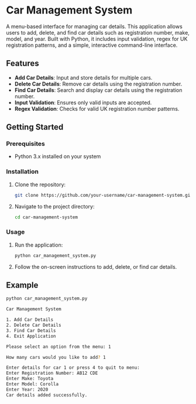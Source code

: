 # Car Management System

A menu-based interface for managing car details. This application allows users to add, delete, and find car details such as registration number, make, model, and year. Built with Python, it includes input validation, regex for UK registration patterns, and a simple, interactive command-line interface.

## Features

- **Add Car Details**: Input and store details for multiple cars.
- **Delete Car Details**: Remove car details using the registration number.
- **Find Car Details**: Search and display car details using the registration number.
- **Input Validation**: Ensures only valid inputs are accepted.
- **Regex Validation**: Checks for valid UK registration number patterns.

## Getting Started

### Prerequisites

- Python 3.x installed on your system

### Installation

1. Clone the repository:
    ```sh
    git clone https://github.com/your-username/car-management-system.git
    ```
2. Navigate to the project directory:
    ```sh
    cd car-management-system
    ```

### Usage

1. Run the application:
    ```sh
    python car_management_system.py
    ```
2. Follow the on-screen instructions to add, delete, or find car details.

## Example

```sh
python car_management_system.py

Car Management System

1. Add Car Details
2. Delete Car Details
3. Find Car Details
4. Exit Application

Please select an option from the menu: 1

How many cars would you like to add? 1

Enter details for car 1 or press 4 to quit to menu:
Enter Registration Number: AB12 CDE
Enter Make: Toyota
Enter Model: Corolla
Enter Year: 2020
Car details added successfully.
